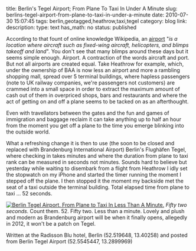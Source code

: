 title: Berlin's Tegel Airport; From Plane To Taxi In Under A Minute
slug: berlins-tegel-airport-from-plane-to-taxi-in-under-a-minute
date: 2010-07-30 15:07:45
tags: berlin,geotagged,heathrow,taxi,tegel
category: blog
link: 
description: 
type: text
has_math: no
status: published

According to that fount of online knowledge Wikipedia, an [airport](https://en.wikipedia.org/wiki/Airport "https://en.wikipedia.org/wiki/Airport") "*is a location where aircraft such as fixed-wing aircraft, helicopters, and blimps takeoff and land*". You don't see that many blimps around these days but it seems simple enough. Airport. A contraction of the words aircraft and port. But not all airports are created equal. Take Heathrow for example, which, under the ownership of BAA is now less an airport and more a rambling shopping mall, spread over 5 terminal buildings, where hapless passengers (note to UK railway companies, we're passengers not customers) are crammed into a small space in order to extract the maximum amount of cash out of them in overpriced shops, bars and restaurants and where the act of getting on and off a plane seems to be tacked on as an afterthought.

<!-- TEASER_END -->

Even with travellators between the gates and the fun and games of immigration and baggage reclaim it can take anything up to half an hour from the moment you get off a plane to the time you emerge blinking into the outside world.

What a refreshing change it is then to use (the soon to be closed and replaced with Brandenburg International Airport) Berlin's Flughäfen Tegel, where checking in takes minutes and where the duration from plane to taxi rank can be measured in seconds not minutes. Sounds hard to believe but yesterday while waiting to disembark from a flight from Heathrow I idly set the stopwatch on my iPhone and started the timer running the moment I stepped off the plane. I then stopped it the moment my backside met the seat of a taxi outside the terminal building. Total elapsed time from plane to taxi ... 52 seconds.

[![Berlin Tegel Airport. From Plane to Taxi In Less Than A Minute.](https://farm5.static.flickr.com/4127/4842964117_8d8be67db5_d.jpg)](https://www.flickr.com/photos/vicchi/4842964117/ "Berlin Tegel Airport. From Plane to Taxi In Less Than A Minute.")
*Fifty two seconds*. Count them. 52. Fifty two. Less than a minute. Lovely and plush and modern as Brandenburg airport will be when it finally opens, allegedly in 2012, it won't be a patch on Tegel.


Written at the Radisson Blu hotel, Berlin (52.519648, 13.40258) and posted from Berlin Tegel Airport (52.5545447, 13.2899969)

